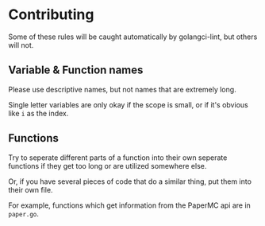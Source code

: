 # Contributing

Some of these rules will be caught automatically by golangci-lint, but others will not.

## Variable & Function names

Please use descriptive names, but not names that are extremely long.

Single letter variables are only okay if the scope is small, or if it's obvious like `i` as the index.

## Functions

Try to seperate different parts of a function into their own seperate functions if they get too long or are utilized somewhere else.

Or, if you have several pieces of code that do a similar thing, put them into their own file.

For example, functions which get information from the PaperMC api are in `paper.go`.

